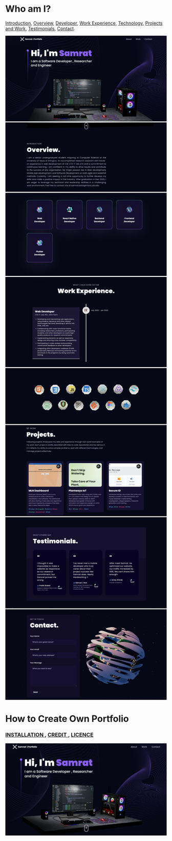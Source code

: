 # Who am I?
[Introduction](./public/demo/1.png "Intro"),
[Overview](./public/demo/2.png "Overview"),
[Developer](./public/demo/3.png "Developer"),
[Work Experience](./public/demo/4.png "Work Experience"),
[Technology](./public/demo/5.png "Technology"),
[Projects and Work](./public/demo/6.png "Projects and Work"),
[Testimonials](./public/demo/7.png "Testimonials"),
[Contact](./public/demo/8.png "Contact").



![Introduction](./public/demo/1.png "Intro")
![Overview](./public/demo/2.png "Overview")
![Developer](./public/demo/3.png "Developer")
![Work Experience](./public/demo/4.png "Work Experience")
![Technology](./public/demo/5.png "Technology")
![Projects and Work](./public/demo/6.png "Projects and Work")
![Testimonials](./public/demo/7.png "Testimonials")
![Contact](./public/demo/8.png "Contact")


# How to Create Own Portfolio
### [ INSTALLATION ](./README.md), [ CREDIT ](./README.md), [LICENCE](./LICENCE)

![Introduction](./public/intro.png "This is me")
